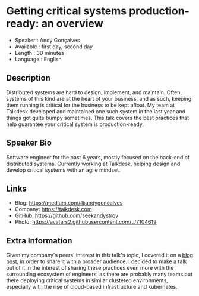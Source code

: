 Getting critical systems production-ready: an overview
=================================================

* Speaker   : Andy Gonçalves
* Available : first day, second day
* Length    : 30 minutes
* Language  : English

Description
-----------

Distributed systems are hard to design, implement, and maintain. Often, systems of this kind are at the heart of your business, and as such, keeping them running is critical for the business to be kept afloat. My team at Talkdesk developed and maintained one such system in the last year and things got quite bumpy sometimes. This talk covers the best practices that help guarantee your critical system is production-ready.

Speaker Bio
-----------

Software engineer for the past 6 years, mostly focused on the back-end of distributed systems. Currently working at Talkdesk, helping design and develop critical systems with an agile mindset.

Links
-----

* Blog: https://medium.com/@andygoncalves
* Company: https://talkdesk.com
* GitHub: https://github.com/seekandystroy
* Photo: https://avatars2.githubusercontent.com/u/7104619

Extra Information
-----------------

Given my company's peers' interest in this talk's topic, I covered it on a [blog post](https://engineering.talkdesk.com/getting-critical-systems-production-ready-an-overview-ac86f6fa7245), in order to share it with a broader audience. I decided to make a talk out of it in the interest of sharing these practices even more with the surrounding ecosystem of engineers, as there are probably many teams out there deploying critical systems in similar clustered environments, especially with the rise of cloud-based infrastructure and kubernetes.
